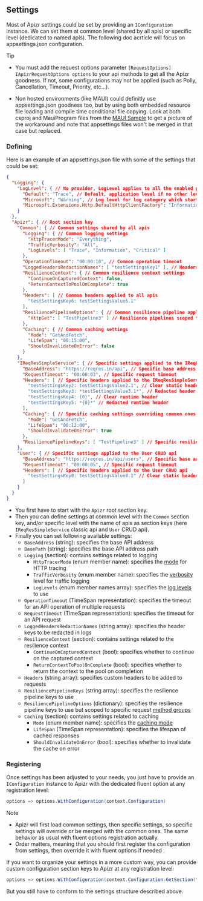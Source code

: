 ﻿## Settings

Most of Apizr settings could be set by providing an `IConfiguration` instance.
We can set them at common level (shared by all apis) or specific level (dedicated to named apis).
The following doc acrticle will focus on appsettings.json configuration.

>[!TIP]
> - You must add the request options parameter `[RequestOptions] IApizrRequestOptions options` to your api methods to get all the Apizr goodness. 
>If not, some configurations may not be applied (such as Polly, Cancellation, Timeout, Priority, etc...).
>
>- Non hosted environments (like MAUI) could definitly use appsettings.json goodness too, but by using both embedded resource file loading and compile time conditional file copying. 
>Look at both csproj and MauiProgram files from the [MAUI Sample](https://github.com/Respawnsive/Apizr/tree/master/Apizr/Samples/Apizr.Sample.MAUI) to get a picture of the workaround and note that appsettings files won't be merged in that case but replaced.

### Defining

Here is an example of an appsettings.json file with some of the settings that could be set:

```json
{
  "Logging": {
    "LogLevel": { // No provider, LogLevel applies to all the enabled providers.
      "Default": "Trace", // Default, application level if no other level applies
      "Microsoft": "Warning", // Log level for log category which starts with text 'Microsoft' (i.e. 'Microsoft.*')
      "Microsoft.Extensions.Http.DefaultHttpClientFactory": "Information"
    }
  },
  "Apizr": { // Root section key
    "Common": { // Common settings shared by all apis
      "Logging": { // Common logging settings
        "HttpTracerMode": "Everything",
        "TrafficVerbosity": "All",
        "LogLevels": [ "Trace", "Information", "Critical" ]
      },
      "OperationTimeout": "00:00:10", // Common operation timeout
      "LoggedHeadersRedactionNames": [ "testSettingsKey1" ], // Headers to common redact in logs
      "ResilienceContext": { // Common resilience context settings
        "ContinueOnCapturedContext": false,
        "ReturnContextToPoolOnComplete": true
      },
      "Headers": [ // Common headers applied to all apis
        "testSettingsKey6: testSettingsValue6.1"
      ],
      "ResiliencePipelineOptions": { // Common resilience pipeline applied to all apis
        "HttpGet": [ "TestPipeline3" ] // Resilience pipelines scoped to specific request method group
      },
      "Caching": { // Common caching settings
        "Mode": "GetAndFetch",
        "LifeSpan": "00:15:00",
        "ShouldInvalidateOnError": false
      }
    },
    "IReqResSimpleService": { // Specific settings applied to the IReqResSimpleService api
      "BaseAddress": "https://reqres.in/api", // Specific base address
      "RequestTimeout": "00:00:03", // Specific request timeout
      "Headers": [ // Specific headers applied to the IReqResSimpleService api
        "testSettingsKey2: testSettingsValue2.1", // Clear static header
        "testSettingsKey3: *testSettingsValue3.1*", // Redacted header
        "testSettingsKey4: {0}", // Clear runtime header
        "testSettingsKey5: *{0}*" // Redacted runtime header
      ],
      "Caching": { // Specific caching settings overriding common ones
        "Mode": "GetAndFetch",
        "LifeSpan": "00:12:00",
        "ShouldInvalidateOnError": true
      },
      "ResiliencePipelineKeys": [ "TestPipeline3" ] // Specific resilience pipelines applied to all IReqResSimpleService api methods
    },
    "User": { // Specific settings applied to the User CRUD api
      "BaseAddress": "https://reqres.in/api/users", // Specific base address
      "RequestTimeout": "00:00:05", // Specific request timeout
      "Headers": [ // Specific headers applied to the User CRUD api
        "testSettingsKey8: testSettingsValue8.1" // Clear static header
      ]
    }
  }
}
```

- You first have to start with the `Apizr` root section key.
- Then you can define settings at common level with the `Common` section key, and/or specific level with the name of apis as section keys (here `IReqResSimpleService` classic api and `User` CRUD api).
- Finally you can set following available settings:
  - `BaseAddress` (string): specifies the base API address
  - `BasePath` (string): specifies the base API address path
  - `Logging` (section): contains settings related to logging
    - `HttpTracerMode` (enum member name): specifies the [mode](/api/Apizr.Logging.HttpTracerMode.html) for HTTP tracing
    - `TrafficVerbosity` (enum member name): specifies the [verbosity](/api/Apizr.Logging.HttpMessageParts.html) level for traffic logging
    - `LogLevels` (enum member names array): specifies the [log levels](https://learn.microsoft.com/fr-fr/dotnet/api/microsoft.extensions.logging.loglevel) to use
  - `OperationTimeout` (TimeSpan representation): specifies the timeout for an API operation of multiple requests
  - `RequestTimeout` (TimeSpan representation): specifies the timeout for an API request
  - `LoggedHeadersRedactionNames` (string array): specifies the header keys to be redacted in logs
  - `ResilienceContext` (section): contains settings related to the resilience context
    - `ContinueOnCapturedContext` (bool): specifies whether to continue on the captured context
    - `ReturnContextToPoolOnComplete` (bool): specifies whether to return the context to the pool on completion
  - `Headers` (string array): specifies custom headers to be added to requests
  - `ResiliencePipelineKeys` (string array): specifies the resilience pipeline keys to use
  - `ResiliencePipelineOptions` (dictionary): specifies the resilience pipeline keys to use but scoped to specific request [method groups](/api/Apizr.Configuring.ApizrRequestMethod.html)
  - `Caching` (section): contains settings related to caching
    - `Mode` (enum member name): specifies the [caching mode](/api/Apizr.Caching.CacheMode.html)
    - `LifeSpan` (TimeSpan representation): specifies the lifespan of cached responses
    - `ShouldInvalidateOnError` (bool): specifies whether to invalidate the cache on error

### Registering

Once settings has been adjusted to your needs, you just have to provide an `IConfiguration` instance to Apizr with the dedicated fluent option at any registration level:

```csharp
options => options.WithConfiguration(context.Configuration)
```

>[!NOTE]
>
> - Apizr will first load common settings, then specific settings, so specific settings will override or be merged with the common ones. The same behavior as usual with fluent options registration actually.
> - Order matters, meaning that you should first register the configuration from settings, then override it with fluent options if needed .

If you want to organize your settings in a more custom way, you can provide custom configuration section keys to Apizr at any registration level:

```csharp
options => options.WithConfiguration(context.Configuration.GetSection("My:Custom:Section"))
```

But you still have to conform to the settings structure described above.